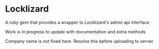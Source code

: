 # Locklizard

A ruby gem that provides a wrapper to Locklizard's admin api interface

Work is in progress to update with documentation and extra methods

Company name is not fixed here. Resolve this before uploading to server.

